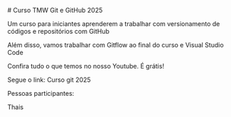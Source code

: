 \# Curso TMW Git e GitHub 2025



Um curso para iniciantes aprenderem a trabalhar com versionamento de códigos e repositórios com GitHub



Além disso, vamos trabalhar com Gitflow ao final do curso e Visual Studio Code



Confira tudo o que temos no nosso Youtube. É grátis!

Segue o link:
Curso git 2025






Pessoas participantes:

Thais


